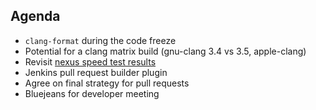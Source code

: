 Agenda
------
* `clang-format` during the code freeze
* Potential for a clang matrix build (gnu-clang 3.4 vs 3.5, apple-clang)
* Revisit [nexus speed test results](https://github.com/OwenArnold/hdf5_vs_nexus/blob/master/read_results.md)
* Jenkins pull request builder plugin
* Agree on final strategy for pull requests
* Bluejeans for developer meeting
